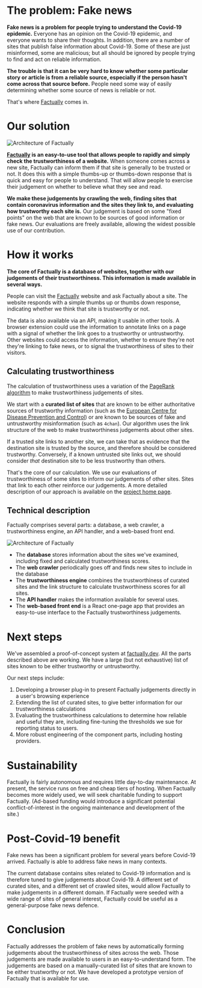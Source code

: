 # The problem: Fake news

**Fake news is a problem for people trying to understand the Covid-19 epidemic.** Everyone has an opinion on the Covid-19 epidemic, and everyone wants to share their thoughts. In addition, there are a number of sites that publish false information about Covid-19. Some of these are just misinformed, some are malicious; but all should be ignored by people trying to find and act on reliable information.

**The trouble is that it can be very hard to know whether some particular story or article is from a reliable source, especially if the person hasn't come across that source before.** People need some way of easily determining whether some source of news is reliable or not.

That's where [Factually](https://factually.dev/) comes in.

# Our solution

![Architecture of Factually](//challengepost-s3-challengepost.netdna-ssl.com/photos/production/software_photos/001/061/969/datas/gallery.jpg)

**[Factually](https://factually.dev/) is an easy-to-use tool that allows people to rapidly and simply check the trustworthiness of a website.** When someone comes across a new site, Factually can inform them if that site is generally to be trusted or not. It does this with a simple thumbs-up or thumbs-down response that is quick and easy for people to understand. That will allow people to exercise their judgement on whether to believe what they see and read. 

**We make these judgements by crawling the web, finding sites that contain coronavirus information and the sites they link to, and evaluating how trustworthy each site is.** Our judgement is based on some "fixed points" on the web that are known to be sources of good information or fake news. Our evaluations are freely available, allowing the widest possible use of our contribution.

# How it works

**The core of Factually is a database of websites, together with our judgements of their trustworthiness. This information is made available in several ways.**

People can visit the [Factually](https://factually.dev/) website and ask Factually about a site. The website responds with a simple thumbs up or thumbs down response, indicating whether we think that site is trustworthy or not. 

The data is also available via an API, making it usable in other tools. A browser extension could use the information to annotate links on a page with a signal of whether the link goes to a trustworthy or untrustworthy. Other websites could access the information, whether to ensure they're not they're linking to fake news, or to signal the trustworthiness of sites to their visitors.

## Calculating trustworthiness

The calculation of trustworthiness uses a variation of the [PageRank algorithm](https://en.wikipedia.org/wiki/PageRank) to make trustworthiness judgements of sites. 

We start with a **curated list of sites** that are known to be either authoritative sources of trustworthy information (such as the [European Centre for Disease Prevention and Control](https://www.ecdc.europa.eu/en)) or are known to be sources of fake and untrustworthy misinformation (such as `4chan`). Our algorithm uses the link structure of the web to make trustworthiness judgements about other sites. 

If a trusted site links to another site, we can take that as evidence that the destination site is trusted by the source, and therefore should be considered trustworthy. Conversely, if a known untrusted site links out, we should consider _that_ destination site to be less trustworthy than others. 

That's the core of our calculation. We use our evaluations of trustworthiness of some sites to inform our judgements of other sites. Sites that link to each other reinforce our judgements. A more detailed description of our approach is available on the [project home page](https://github.com/concrete-wow/concrete-wow-back/blob/master/README.md).

## Technical description

Factually comprises several parts: a database, a web crawler, a trustworthiness engine, an API handler, and a web-based front end.

![Architecture of Factually](//challengepost-s3-challengepost.netdna-ssl.com/photos/production/software_photos/001/061/684/datas/gallery.jpg)

* The **database** stores information about the sites we've examined, including fixed and calculated trustworthiness scores.
* The **web crawler** periodically goes off and finds new sites to include in the database
* The **trustworthiness engine** combines the trustworthiness of curated sites and the link structure to calculate trustworthiness scores for all sites.
* The **API handler** makes the information available for several uses.
* The **web-based front end** is a React one-page app that provides an easy-to-use interface to the Factually trustworthiness judgements.

# Next steps 

We've assembled a proof-of-concept system at [factually.dev](https://factually.dev/). All the parts described above are working. We have a large (but not exhaustive) list of sites known to be either trustworthy or untrustworthy.

Our next steps include:

1. Developing a browser plug-in to present Factually judgements directly in a user's browsing experience
2. Extending the list of curated sites, to give better information for our trustworthiness calculations
3. Evaluating the trustworthiness calculations to determine how reliable and useful they are, including fine-tuning the thresholds we sue for reporting status to users.
4. More robust engineering of the component parts, including hosting providers.

# Sustainability

Factually is fairly autonomous and requires little day-to-day maintenance. At present, the service runs on free and cheap tiers of hosting. When Factually becomes more widely used, we will seek charitable funding to support Factually. (Ad-based funding would introduce a significant potential conflict-of-interest in the ongoing maintenance and development of the site.)

# Post-Covid-19 benefit

Fake news has been a significant problem for several years before Covid-19 arrived. Factually is able to address fake news in many contexts.

The current database contains sites related to Covid-19 information and is therefore tuned to give judgements about Covid-19. A different set of curated sites, and a different set of crawled sites, would allow Factually to make judgements in a different domain. If Factually were seeded with a wide range of sites of general interest, Factually could be useful as a general-purpose fake news defence.

# Conclusion

Factually addresses the problem of fake news by automatically forming judgements about the trustworthiness of sites across the web. Those judgements are made available to users in an easy-to-understand form. The judgements are based on a manually-curated list of sites that are known to be either trustworthy or not. We have developed a prototype version of Factually that is available for use.